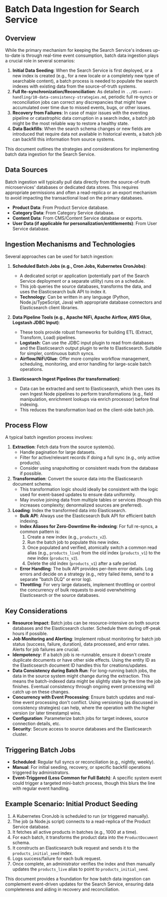 # Batch Data Ingestion for Search Service

## Overview

While the primary mechanism for keeping the Search Service's indexes up-to-date is through real-time event consumption, batch data ingestion plays a crucial role in several scenarios:

1.  **Initial Data Seeding**: When the Search Service is first deployed, or a new index is created (e.g., for a new locale or a completely new type of searchable content), a batch process is needed to populate the search indexes with existing data from the source-of-truth systems.
2.  **Full Re-synchronization/Reconciliation**: As detailed in `../05-event-handling/10-data-consistency-strategies.md`, periodic full re-syncs or reconciliation jobs can correct any discrepancies that might have accumulated over time due to missed events, bugs, or other issues.
3.  **Recovery from Failures**: In case of major issues with the eventing pipeline or catastrophic data corruption in a search index, a batch job might be the most reliable way to restore a healthy state.
4.  **Data Backfills**: When the search schema changes or new fields are introduced that require data not available in historical events, a batch job can backfill this information from source systems.

This document outlines the strategies and considerations for implementing batch data ingestion for the Search Service.

## Data Sources

Batch ingestion will typically pull data directly from the source-of-truth microservices' databases or dedicated data stores. This requires appropriate permissions and often a read-replica or an export mechanism to avoid impacting the transactional load on the primary databases.

*   **Product Data**: From Product Service database.
*   **Category Data**: From Category Service database.
*   **Content Data**: From CMS/Content Service database or exports.
*   **User Data (if applicable for personalization/entitlements)**: From User Service database.

## Ingestion Mechanisms and Technologies

Several approaches can be used for batch ingestion:

1.  **Scheduled Batch Jobs (e.g., Cron Jobs, Kubernetes CronJobs)**:
    *   A dedicated script or application (potentially part of the Search Service deployment or a separate utility) runs on a schedule.
    *   This job queries the source databases, transforms the data, and uses the Elasticsearch bulk API to index it.
    *   **Technology**: Can be written in any language (Python, Node.js/TypeScript, Java) with appropriate database connectors and Elasticsearch client libraries.

2.  **Data Pipeline Tools (e.g., Apache NiFi, Apache Airflow, AWS Glue, Logstash JDBC Input)**:
    *   These tools provide robust frameworks for building ETL (Extract, Transform, Load) pipelines.
    *   **Logstash**: Can use the JDBC input plugin to read from databases and the Elasticsearch output plugin to write to Elasticsearch. Suitable for simpler, continuous batch syncs.
    *   **Airflow/NiFi/Glue**: Offer more complex workflow management, scheduling, monitoring, and error handling for large-scale batch operations.

3.  **Elasticsearch Ingest Pipelines (for transformation)**:
    *   Data can be extracted and sent to Elasticsearch, which then uses its own Ingest Node pipelines to perform transformations (e.g., field manipulation, enrichment lookups via enrich processor) before final indexing.
    *   This reduces the transformation load on the client-side batch job.

## Process Flow

A typical batch ingestion process involves:

1.  **Extraction**: Fetch data from the source system(s).
    *   Handle pagination for large datasets.
    *   Filter for active/relevant records if doing a full sync (e.g., only active products).
    *   Consider using snapshotting or consistent reads from the database if possible.
2.  **Transformation**: Convert the source data into the Elasticsearch document schema.
    *   This transformation logic should ideally be consistent with the logic used for event-based updates to ensure data uniformity.
    *   May involve joining data from multiple tables or services (though this increases complexity; denormalized sources are preferred).
3.  **Loading**: Index the transformed data into Elasticsearch.
    *   **Bulk API**: Always use the Elasticsearch Bulk API for efficient batch indexing.
    *   **Index Aliases for Zero-Downtime Re-indexing**: For full re-syncs, a common pattern is:
        1.  Create a new index (e.g., `products_v2`).
        2.  Run the batch job to populate this new index.
        3.  Once populated and verified, atomically switch a common read alias (e.g., `products_live`) from the old index (`products_v1`) to the new index (`products_v2`).
        4.  Delete the old index (`products_v1`) after a safe period.
    *   **Error Handling**: The bulk API provides per-item error details. Log errors and decide on a strategy (e.g., retry failed items, send to a separate "batch DLQ" or error log).
    *   **Throttling**: For very large datasets, implement throttling or control the concurrency of bulk requests to avoid overwhelming Elasticsearch or the source databases.

## Key Considerations

*   **Resource Impact**: Batch jobs can be resource-intensive on both source databases and the Elasticsearch cluster. Schedule them during off-peak hours if possible.
*   **Job Monitoring and Alerting**: Implement robust monitoring for batch job status (success, failure, duration), data processed, and error rates. Alerts for job failures are crucial.
*   **Idempotency**: If a batch job is re-runnable, ensure it doesn't create duplicate documents or have other side effects. Using the entity ID as the Elasticsearch document ID handles this for creations/updates.
*   **Data Consistency during Batch Run**: For long-running batch jobs, the data in the source system might change during the extraction. This means the batch-indexed data might be slightly stale by the time the job finishes. Eventual consistency through ongoing event processing will catch up on these changes.
*   **Concurrency with Event Processing**: Ensure batch updates and real-time event processing don't conflict. Using versioning (as discussed in consistency strategies) can help, where the operation with the higher version (or later timestamp) wins.
*   **Configuration**: Parameterize batch jobs for target indexes, source connection details, etc.
*   **Security**: Secure access to source databases and the Elasticsearch cluster.

## Triggering Batch Jobs

*   **Scheduled**: Regular full syncs or reconciliation (e.g., nightly, weekly).
*   **Manual**: For initial seeding, recovery, or specific backfill operations triggered by administrators.
*   **Event-Triggered (Less Common for Full Batch)**: A specific system event could trigger a targeted mini-batch process, though this blurs the line with regular event handling.

## Example Scenario: Initial Product Seeding

1.  A Kubernetes CronJob is scheduled to run (or triggered manually).
2.  The job (a Node.js script) connects to a read-replica of the Product Service database.
3.  It fetches all active products in batches (e.g., 1000 at a time).
4.  For each batch, it transforms the product data into the `ProductDocument` schema.
5.  It constructs an Elasticsearch bulk request and sends it to the `products_initial_seed` index.
6.  Logs success/failure for each bulk request.
7.  Once complete, an administrator verifies the index and then manually updates the `products_live` alias to point to `products_initial_seed`.

This document provides a foundation for how batch data ingestion can complement event-driven updates for the Search Service, ensuring data completeness and aiding in recovery and reconciliation.
